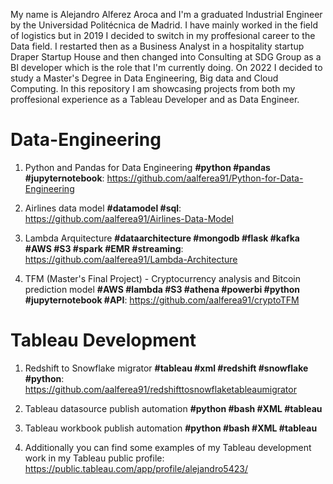 
My name is Alejandro Alferez Aroca and I'm a graduated Industrial Engineer by the Universidad Politécnica de Madrid. I have mainly worked in the field of logistics but in 2019 I decided to switch in my proffesional career to the Data field. I restarted then as a Business Analyst in a hospitality startup Draper Startup House and then changed into Consulting at SDG Group as a BI developer which is the role that I'm currently doing. On 2022 I decided to study a Master's Degree in Data Engineering, Big data and Cloud Computing. In this repository I am showcasing projects from both my proffesional experience as a Tableau Developer and as Data Engineer.

# Data-Engineering

1. Python and Pandas for Data Engineering **#python #pandas #jupyternotebook**: https://github.com/aalferea91/Python-for-Data-Engineering

2. Airlines data model **#datamodel #sql**: https://github.com/aalferea91/Airlines-Data-Model

3. Lambda Arquitecture **#dataarchitecture #mongodb #flask #kafka #AWS #S3 #spark #EMR #streaming**: https://github.com/aalferea91/Lambda-Architecture

4. TFM (Master's Final Project) - Cryptocurrency analysis and Bitcoin prediction model **#AWS #lambda #S3 #athena #powerbi #python #jupyternotebook #API**: https://github.com/aalferea91/cryptoTFM


# Tableau Development

1. Redshift to Snowflake migrator **#tableau #xml #redshift #snowflake #python**: https://github.com/aalferea91/redshifttosnowflaketableaumigrator

2. Tableau datasource publish automation **#python #bash #XML #tableau**

3. Tableau workbook publish automation **#python #bash #XML #tableau**

4. Additionally you can find some examples of my Tableau development work in my Tableau public profile: https://public.tableau.com/app/profile/alejandro5423/
